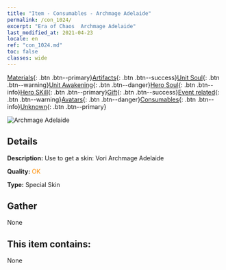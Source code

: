 ```yaml
---
title: "Item - Consumables - Archmage Adelaide"
permalink: /con_1024/
excerpt: "Era of Chaos  Archmage Adelaide"
last_modified_at: 2021-04-23
locale: en
ref: "con_1024.md"
toc: false
classes: wide
---
```

 [Materials](/Items/){: .btn .btn--primary}[Artifacts](/Items/Artifacts/){: .btn .btn--success}[Unit Soul](/Items/UnitSoul/){: .btn .btn--warning}[Unit Awakening](/Items/UnitAwakening/){: .btn .btn--danger}[Hero Soul](/Items/HeroSoul/){: .btn .btn--info}[Hero SKill](/Items/HeroSkill/){: .btn .btn--primary}[Gift](/Items/Gift/){: .btn .btn--success}[Event related](/Items/Events/){: .btn .btn--warning}[Avatars](/Items/Avatars/){: .btn .btn--danger}[Consumables](/Items/Consumables/){: .btn .btn--info}[Unknown](/Items/Unknown/){: .btn .btn--primary}

 ![Archmage Adelaide](/images/h/h_Adelaide4.jpg)

## Details
 **Description:** Use to get a skin: Vori Archmage Adelaide

 **Quality:** <span style="color: #FF8C00">OK</span>

 **Type:** Special Skin

## Gather

  None

## This item contains:

  None

